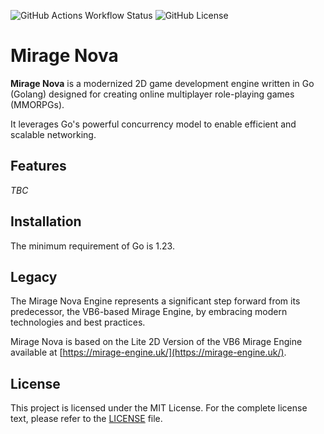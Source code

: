 ![GitHub Actions Workflow Status](https://img.shields.io/github/actions/workflow/status/Guthius/mirage-nova/go.yml)
![GitHub License](https://img.shields.io/github/license/Guthius/mirage-nova)

# Mirage Nova

**Mirage Nova** is a modernized 2D game development engine written in Go (Golang) designed for creating online multiplayer role-playing games (MMORPGs).

It leverages Go's powerful concurrency model to enable efficient and scalable networking.

## Features

*TBC*

## Installation

The minimum requirement of Go is 1.23.

## Legacy

The Mirage Nova Engine represents a significant step forward from its predecessor, the VB6-based Mirage Engine, by embracing modern technologies and best practices.

Mirage Nova is based on the Lite 2D Version of the VB6 Mirage Engine available at [https://mirage-engine.uk/](https://mirage-engine.uk/).

## License

This project is licensed under the MIT License. For the complete license text, please refer to the [LICENSE](LICENSE) file.